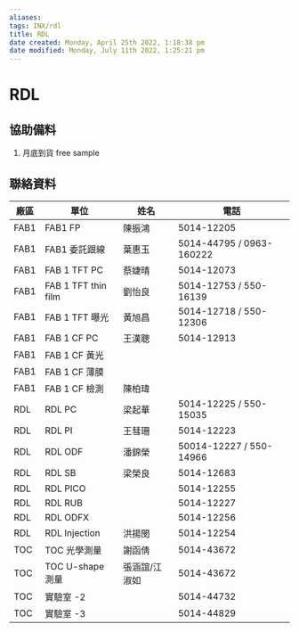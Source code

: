 ```yaml
---
aliases: 
tags: INX/rdl 
title: RDL
date created: Monday, April 25th 2022, 1:18:38 pm
date modified: Monday, July 11th 2022, 1:25:21 pm
---
```


# RDL

## 協助備料

1. 月底到貨 free sample

## 聯絡資料

| 廠區 | 單位 | 姓名 | 電話 |
| ---- | ------------------- | ------------- | ------------------------- |
| FAB1 | FAB1 FP | 陳振鴻 | 5014-12205 |
| FAB1 | FAB1 委託跟線 | 葉惠玉 | 5014-44795 / 0963-160222 |
| FAB1 | FAB 1 TFT PC | 蔡婕晴 | 5014-12073 |
| FAB1 | FAB 1 TFT thin film | 劉怡良 | 5014-12753 / 550-16139 |
| FAB1 | FAB 1 TFT 曝光 | 黃旭昌 | 5014-12718 / 550-12306 |
| FAB1 | FAB 1 CF PC | 王漢聰 | 5014-12913 |
| FAB1 | FAB 1 CF 黃光 | | |
| FAB1 | FAB 1 CF 薄膜 | | |
| FAB1 | FAB 1 CF 檢測 | 陳柏瑋 | |
| RDL | RDL PC | 梁起華 | 5014-12225 / 550-15035 |
| RDL | RDL PI | 王彗珊 | 5014-12223 |
| RDL | RDL ODF | 潘錦榮 | 50014-12227 / 550-14966 |
| RDL | RDL SB | 梁榮良 | 5014-12683 |
| RDL | RDL PICO | | 5014-12255 |
| RDL | RDL RUB | | 5014-12227 |
| RDL | RDL ODFX | | 5014-12256 |
| RDL | RDL Injection | 洪揚閔 | 5014-12254 |
| TOC | TOC 光學測量 | 謝函倩 | 5014-43672 |
| TOC | TOC U-shape 測量 | 張涵誼/江淑如 | 5014-43672 |
| TOC | 實驗室 -2 | | 5014-44732 |
| TOC | 實驗室 -3 | | 5014-44829 |
